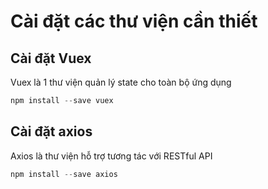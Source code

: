 # Cài đặt các thư viện cần thiết
## Cài đặt Vuex
Vuex là 1 thư viện quản lý state cho toàn bộ ứng dụng
```javascript
npm install --save vuex
```
## Cài đặt axios
Axios là thư viện hỗ trợ tương tác với RESTful API
```javascript
npm install --save axios
```
